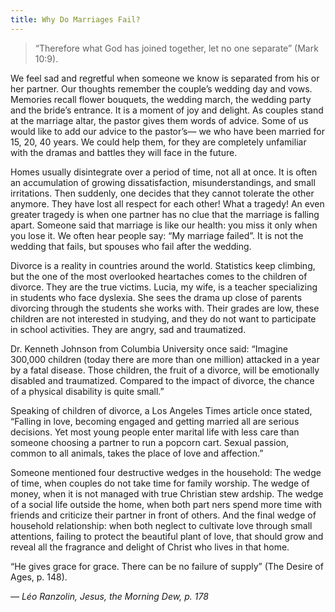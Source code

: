 ```yaml
---
title: Why Do Marriages Fail?
---
```


> <p></p>
> “Therefore what God has joined together, let no one separate” (Mark 10:9).

We feel sad and regretful when someone we know is separated from his or her partner. Our thoughts remember the couple’s wedding day and vows. Memories recall flower bouquets, the wedding march, the wedding party and the bride’s entrance. It is a moment of joy and delight. As couples stand at the marriage altar, the pastor gives them words of advice. Some of us would like to add our advice to the pastor’s— we who have been married for 15, 20, 40 years. We could help them, for they are completely unfamiliar with the dramas and battles they will face in the future.

Homes usually disintegrate over a period of time, not all at once. It is often an accumulation of growing dissatisfaction, misunderstandings, and small irritations. Then suddenly, one decides that they cannot tolerate the other anymore. They have lost all respect for each other! What a tragedy! An even greater tragedy is when one partner has no clue that the marriage is falling apart. Someone said that marriage is like our health: you miss it only when you lose it. We often hear people say: “My marriage failed”. It is not the wedding that fails, but spouses who fail after the wedding.

Divorce is a reality in countries around the world. Statistics keep climbing, but the one of the most overlooked heartaches comes to the children of divorce. They are the true victims. Lucia, my wife, is a teacher specializing in students who face dyslexia. She sees the drama up close of parents divorcing through the students she works with. Their grades are low, these children are not interested in studying, and they do not want to participate in school activities. They are angry, sad and traumatized.

Dr. Kenneth Johnson from Columbia University once said: “Imagine 300,000 children (today there are more than one million) attacked in a year by a fatal disease. Those children, the fruit of a divorce, will be emotionally disabled and traumatized. Compared to the impact of divorce, the chance of a physical disability is quite small.”

Speaking of children of divorce, a Los Angeles Times article once stated, “Falling in love, becoming engaged and getting married all are serious decisions. Yet most young people enter marital life with less care than someone choosing a partner to run a popcorn cart. Sexual passion, common to all animals, takes the place of love and affection.”

Someone mentioned four destructive wedges in the household: The wedge of time, when couples do not take time for family worship. The wedge of money, when it is not managed with true Christian stew ardship. The wedge of a social life outside the home, when both part ners spend more time with friends and criticize their partner in front of others. And the final wedge of household relationship: when both neglect to cultivate love through small attentions, failing to protect the beautiful plant of love, that should grow and reveal all the fragrance and delight of Christ who lives in that home.

“He gives grace for grace. There can be no failure of supply” (The Desire of Ages, p. 148).

_— Léo Ranzolin, Jesus, the Morning Dew, p. 178_